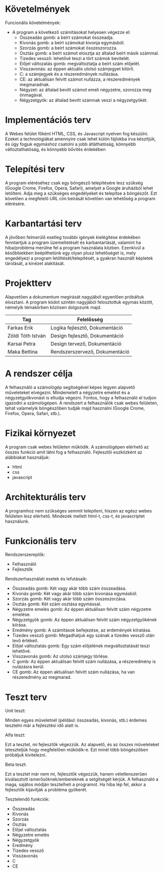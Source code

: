 # Követelmények
 Funcionális követelmények:
 - A program a következő számításokat helyesen végezze el:
   - Összeadás gomb: a beírt számokat összeadja.
   - Kivonás gomb: a beírt számokat kivonja egymásból.
   - Szorzás gomb: a beírt számokat összeszorozza.
   - Osztás gomb: a beírt számot elosztja az általad beírt másik számmal.
   - Tizedes vessző: lehetővé teszi a tört számok bevitelét.
   - Előjel változatás gomb: megváltoztatja a beírt szám előjelét.
   - Visszavonás: az éppen aktuális utolsó számjegyet kitörli.
   - C: a számjegyek és a részeredmények nullázása.
   - CE: az aktuálisan felvitt számot nullázza, a részeredmények megmaradnak.
   - Négyzet: az általad bevitt számot emeli négyzetre, szorozza meg önmagával.
   - Négyzetgyök: az általad bevitt számnak veszi a négyzetgyökét.
   
# Implementációs terv
 A Webes felület főként HTML, CSS, és Javascript nyelven fog készülni. Ezeket a technológiákat amennyire csak lehet külön fájlokba írva készítjük, és úgy fogjuk egymáshoz csatolni a jobb átláthatóság, könnyebb változtathatóság, és könnyebb bővítés érdekében

# Telepítési terv
 A program eléréséhez csak egy böngésző telepítésére lesz szükség (Google Crome, Firefox, Opera, Safari), amelyet a Google áruházból lehet letölteni. Adja meg a szükséges engedélyeket és telepítse a böngészőt. Ezt követően a megfelelő URL cím beírását követően van lehetőség a program elérésére.

# Karbantartási terv
 A jövőben felmerülő esetleg további igények kielégítése érdekében fenntartjuk a program üzemeltetését és karbantartását, valamint ha hiba/probléma merülne fel a program használata közben. Ezenkívül a későbbiekben beépíthetünk egy olyan plusz lehetőséget is, mely engedélyezi a program letöltését/telepítését, a gyakran használt képletek tárolását, a kinézet alakítását.

# Projektterv

Alapvetően a dokumentum megírását nagyjából egyenlően próbáltuk elosztani.
A program kódot szintén nagyjából felosztottuk egymás között, némelyik témakörben közösen dolgozunk majd.

Tag|Felelősség
-|-
Farkas Erik|Logika fejlesztő, Dokumentáció
Zöldi Tóth István|Design fejlesztő, Dokumentáció
Karsai Petra|Design tervező, Dokumentáció
Maka Bettina|Rendszerszervező, Dokumentáció
  
# A rendszer célja

A felhasználó a számológép segítségével képes legyen alapvető műveleteket elvégezni.
Mindemelett a négyzetre emelést és a négyzetgyökvonást is eltudja végezni.
Fontos, hogy a felhasználó el tudjon igazodni a számológépen.
A rendszert a felhasználók csak webes felületen, tehát valamelyik böngészőben tudják majd használni (Google Crome, Firefox, Opera, Safari, stb.).

# Fizikai környezet

A program csak webes felületen működik. 
A számológépen elérhető az összes funkció amit látni fog a felhasználó. Fejlesztői eszközként az alábbiakat használjuk: 
 - Html
 - css
 - javascript  
 
# Architekturális terv

A programhoz nem szükséges semmit telepíteni, hiszen az egész webes felületen lesz elérhető. Mindezek mellett html-t, css-t, és javascriptet használunk. 

# Funkcionális terv

Rendszerszereplők:
 - Felhasználó
 - Fejlesztők

Rendszerhasználati esetek és lefutásaik:

 - Összeadás gomb: Két vagy akár több szám összeadása. 
 - Kivonás gomb: Két vagy akár több szám kivonása egymásból. 
 - Szorzás gomb: Két vagy akár több szám összeszorzása.
 - Osztás gomb: Két szám osztása egymással. 
 - Négyzetre emelés gomb: Az éppen aktuálisan felvitt szám négyzetre emelése. 
 - Négyzetgyök gomb: Az éppen aktuálisan felvitt szám négyzetgyökének kiírása.
 - Eredmény gomb: A számítások befejezése, az erdemények kiíratása. 
 - Tizedes vessző gomb: Megadhatjuk egy szának a tizedes vessző után levő értékeit. 
 - Előjel változtatás gomb: Egy szám előjelének megváltoztatását teszi lehetővé. 
 - Visszavonás gomb: Az utolsó számjegy törlése. 
 - C gomb: Az éppen aktuálisan felvitt szám nullázása, a részeredmény is nulázásra kerül. 
 - CE gomb: Az éppen aktuálisan felvitt szám nullázása, ha van részeredmény az megmarad.
 
# Teszt terv

Unit teszt:

Minden egyes műveletnél (például: összeadás, kivonás, stb.) érdemes tesztelni már a fejlesztési idő alatt is.

Alfa teszt:

Ezt a tesztet, mi fejlesztők végezzük. Az alapvető, és az összes műveleteket leteszteljük hogy megfelelően működik-e. Ezt minél több böngészőben próbáljuk kivitelezni.

Beta teszt:

Ezt a tesztet már nem mi, fejlesztők végezzük, hanem véletlenszerűen kiválasztott ismerősöknek/embereknek a setgítségét kérjük.
A felhasználó a maga, sajátos módján tesztelheti a programot.
Ha hiba lép fel, akkor a fejlesztők kijavítják a probléma gyökerét.

Tesztelendő funkciók:
 - Összeadás
 - Kivonás 
 - Szorzás
 - Osztás
 - Előjel változtatás 
 - Négyzetre emelés 
 - Négyzetgyök
 - Eredmény
 - Tizedes vessző 
 - Visszavonás
 - C 
 - CE
